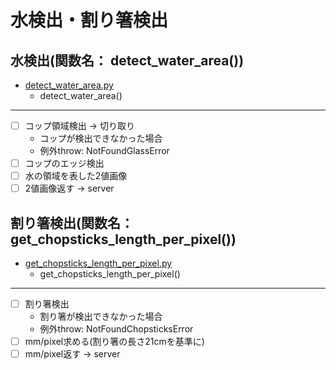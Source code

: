 # 水検出・割り箸検出

## 水検出(関数名： detect_water_area())

- [detect_water_area.py](/measurevolume/detect/detect_water_area.py)
    - detect_water_area()

---

- [ ] コップ領域検出 -> 切り取り
    - コップが検出できなかった場合
    - 例外throw: NotFoundGlassError
- [ ] コップのエッジ検出
- [ ] 水の領域を表した2値画像
- [ ] 2値画像返す -> server

## 割り箸検出(関数名： get_chopsticks_length_per_pixel())

- [get_chopsticks_length_per_pixel.py](/measurevolume/detect/get_chopsticks_length_per_pixel.py)
    - get_chopsticks_length_per_pixel()

---

- [ ] 割り箸検出
    - 割り箸が検出できなかった場合
    - 例外throw: NotFoundChopsticksError
- [ ] mm/pixel求める(割り箸の長さ21cmを基準に)
- [ ] mm/pixel返す -> server
